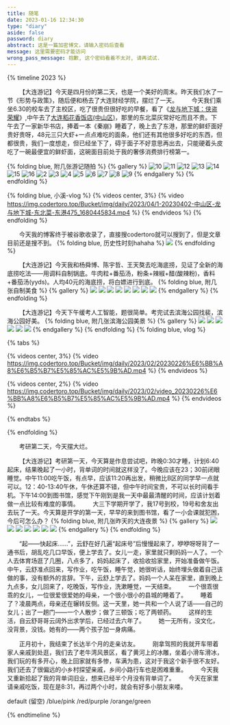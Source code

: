 ```yaml
---
title: 随笔
date: 2023-01-16 12:34:30
type: "diary"
aside: false
password: diary
abstract: 这是一篇加密博文，请输入密码后查看
message: 这里需要密码才能访问
wrong_pass_message: 抱歉, 这个密码看着不太对, 请再试试.
---
```


{% timeline 2023  %}
<!-- timeline 04-02 周日 晴 -->
&ensp;&ensp;&ensp;&ensp;【大连游记】今天是四月份的第二天，也是一个美好的周末。昨天我们水了一节《形势与政策》，随后便和杨去了大连财经学院，摆烂了一天。
&ensp;&ensp;&ensp;&ensp;今天我们乘坐6.30的校车去了主校区，吃了很贵但很好吃的早餐，看了《[龙与地下城：侠盗荣耀](https://movie.douban.com/subject/26584673/)》,中午去了[大连稻花香饭店(中山区)](https://map.baidu.com/poi/%E7%A8%BB%E8%8A%B1%E9%A6%99%E9%A5%AD%E9%A6%86/@13542537.049930373,4682727.282232596,16.75z?uid=5864c28a46c95bc8ad31e53b&info_merge=1&isBizPoi=false&ugc_type=3&ugc_ver=1&device_ratio=2&compat=1&pcevaname=pc4.1&querytype=detailConInfo&da_src=shareurl)，那里的东北菜灰常好吃而且不贵。下午去了一家新华书店，捧着一本《秦崩》睡着了，晚上去了东港，那里的鲜虾面好贵好贵呀，48元三只大虾+一点点难吃的面条，他们还有其他很多好吃的东西，但都很贵，我们一度想走，但已经坐下了，碍于面子不好意思再出去，只能硬着头皮吃了一碗最便宜的鲜虾面，这碗面目前处于我的奢侈消费排行榜第一。

{% folding blue, 附几张游记随拍 %}
{% gallery %}
![10](https://img.codertoro.top/Bucket/img/daily/2023/04/10-20230402-中山区-龙与地下城-东北菜-东港4691680445779_.pic_hd.jpg)
![11](https://img.codertoro.top/Bucket/img/daily/2023/04/11-20230402-中山区-龙与地下城-东北菜-东港4701680445783_.pic_hd.jpg)
![12](https://img.codertoro.top/Bucket/img/daily/2023/04/12-20230402-中山区-龙与地下城-东北菜-东港4711680445785_.pic_hd.jpg)
![13](https://img.codertoro.top/Bucket/img/daily/2023/04/13-20230402-中山区-龙与地下城-东北菜-东港4721680445787_.pic_hd.jpg)
![14](https://img.codertoro.top/Bucket/img/daily/2023/04/14-20230402-中山区-龙与地下城-东北菜-东港4731680445789_.pic_hd.jpg)
![15](https://img.codertoro.top/Bucket/img/daily/2023/04/15-20230402-中山区-龙与地下城-东北菜-东港4741680445791_.pic_hd.jpg)
![16](https://img.codertoro.top/Bucket/img/daily/2023/04/16-20230402-中山区-龙与地下城-东北菜-东港WechatIMG1476.jpeg)
![2](https://img.codertoro.top/Bucket/img/daily/2023/04/2-20230402-中山区-龙与地下城-东北菜-东港4611680445752_.pic_hd.jpg)
![3](https://img.codertoro.top/Bucket/img/daily/2023/04/3-20230402-中山区-龙与地下城-东北菜-东港4621680445756_.pic_hd.jpg)
![4](https://img.codertoro.top/Bucket/img/daily/2023/04/4-20230402-中山区-龙与地下城-东北菜-东港4631680445757_.pic_hd.jpg)
![5](https://img.codertoro.top/Bucket/img/daily/2023/04/5-20230402-中山区-龙与地下城-东北菜-东港4641680445762_.pic_hd.jpg)
![6](https://img.codertoro.top/Bucket/img/daily/2023/04/6-20230402-中山区-龙与地下城-东北菜-东港4651680445767_.pic_hd.jpg)
![7](https://img.codertoro.top/Bucket/img/daily/2023/04/7-20230402-中山区-龙与地下城-东北菜-东港4661680445769_.pic_hd.jpg)
![8](https://img.codertoro.top/Bucket/img/daily/2023/04/8-20230402-中山区-龙与地下城-东北菜-东港4671680445772_.pic_hd.jpg)
![9](https://img.codertoro.top/Bucket/img/daily/2023/04/9-20230402-中山区-龙与地下城-东北菜-东港4681680445775_.pic_hd.jpg)
{% endgallery %}
{% endfolding %}

{% folding blue, 小溪-vlog %}
{% videos center, 3%}
{% video https://img.codertoro.top/Bucket/img/daily/2023/04/1-20230402-中山区-龙与地下城-东北菜-东港475_1680445834.mp4 %}
{% endvideos %}
{% endfolding %}
<!-- endtimeline -->
<!-- timeline 03-09 周四 晴 -->
&ensp;&ensp;&ensp;&ensp;今天我的博客终于被谷歌收录了，直接搜codertoro就可以搜到了，但是文章目前还是搜不到。
{% folding blue, 历史性时刻hahaha %}
![](https://codertoro-img01.s3.ladydaily.com/img/daily/2023/03/20230309%E8%B0%B7%E6%AD%8C%E6%94%B6%E5%BD%95iShot_2023-03-09_07.53.45.jpg)
{% endfolding %}
<!-- endtimeline -->
<!-- timeline 03-06 周一 晴 -->
&ensp;&ensp;&ensp;&ensp;【大连游记】今天我和杨舜博、陈宇哲、王天獒去吃海底捞，见证了全新的海底捞吃法——用调料自制锅底。牛肉粒+番茄汤，粉条+辣椒+醋(酸辣粉)，香料+番茄汤(yyds)。人均40元的海底捞，将白嫖进行到底。
{% folding blue, 附几张自制美食 %}
{% gallery %}
![](https://codertoro-img01.s3.ladydaily.com/img/daily/2023/03/20230306-%E5%A4%A7%E8%BF%9E%E5%AE%89%E7%9B%9B-%E6%B5%B7%E5%BA%95%E6%8D%9E%E8%87%AA%E5%88%B6WechatIMG370.jpeg)
![](https://codertoro-img01.s3.ladydaily.com/img/daily/2023/03/20230306-%E5%A4%A7%E8%BF%9E%E5%AE%89%E7%9B%9B-%E6%B5%B7%E5%BA%95%E6%8D%9E%E8%87%AA%E5%88%B6WechatIMG521.jpeg)
![](https://codertoro-img01.s3.ladydaily.com/img/daily/2023/03/20230306-%E5%A4%A7%E8%BF%9E%E5%AE%89%E7%9B%9B-%E6%B5%B7%E5%BA%95%E6%8D%9E%E8%87%AA%E5%88%B6WechatIMG522.jpeg)
![](https://codertoro-img01.s3.ladydaily.com/img/daily/2023/03/20230306-%E5%A4%A7%E8%BF%9E%E5%AE%89%E7%9B%9B-%E6%B5%B7%E5%BA%95%E6%8D%9E%E8%87%AA%E5%88%B6WechatIMG523.jpeg)
![](https://codertoro-img01.s3.ladydaily.com/img/daily/2023/03/20230306-%E5%A4%A7%E8%BF%9E%E5%AE%89%E7%9B%9B-%E6%B5%B7%E5%BA%95%E6%8D%9E%E8%87%AA%E5%88%B6WechatIMG519.jpeg)
![](https://codertoro-img01.s3.ladydaily.com/img/daily/2023/03/20230306-%E5%A4%A7%E8%BF%9E%E5%AE%89%E7%9B%9B-%E6%B5%B7%E5%BA%95%E6%8D%9E%E8%87%AA%E5%88%B6WechatIMG520.jpeg)
![](https://codertoro-img01.s3.ladydaily.com/img/daily/2023/03/20230306-%E5%A4%A7%E8%BF%9E%E5%AE%89%E7%9B%9B-%E6%B5%B7%E5%BA%95%E6%8D%9E%E8%87%AA%E5%88%B6.37.19.jpg)
![](https://codertoro-img01.s3.ladydaily.com/img/daily/2023/03/%E7%BD%91%E5%AE%89%E5%A4%87%E6%A1%88%E9%80%9A%E8%BF%8719.19.24.jpg)
{% endgallery %}
{% endfolding %}
<!-- endtimeline -->

<!-- timeline 02-26 周日 晴 -->
&ensp;&ensp;&ensp;&ensp;【大连游记】今天下午缓考人工智能，题很简单。考完试去滨海公园找裴，滨海公园好美。
{% folding blue, 附几张滨海公园美景 %}
{% gallery %}
![](https://codertoro-img01.s3.ladydaily.com/img/daily/2023/02/IMG_20230226_180540%E6%BB%A8%E6%B5%B7%E5%85%AC%E5%9B%AD.jpg)
![](https://codertoro-img01.s3.ladydaily.com/img/daily/2023/02/IMG_20230226_184135%E6%BB%A8%E6%B5%B7%E5%85%AC%E5%9B%AD.jpg)
![](https://codertoro-img01.s3.ladydaily.com/img/daily/2023/02/IMG_20230226_180415%E6%BB%A8%E6%B5%B7%E5%85%AC%E5%9B%AD.jpg)
![](https://codertoro-img01.s3.ladydaily.com/img/daily/2023/02/IMG_20230226_165933%E6%BB%A8%E6%B5%B7%E5%85%AC%E5%9B%AD.jpg)
![](https://codertoro-img01.s3.ladydaily.com/img/daily/2023/02/IMG_20230226_165358%E6%BB%A8%E6%B5%B7%E5%85%AC%E5%9B%AD.jpg)
![](https://codertoro-img01.s3.ladydaily.com/img/daily/2023/02/20230226%E5%9C%B0%E5%9B%BE.jpg)
{% endgallery %}
{% endfolding %}
{% folding blue, vlog %}

{% tabs %}
<!-- tab 一群小不点 -->
{% videos center, 3%}
{% video https://img.codertoro.top/Bucket/img/daily/2023/02/20230226%E6%BB%A8%E6%B5%B7%E5%85%AC%E5%9B%AD.mp4 %}
{% endvideos %}
<!-- endtab -->

<!-- tab 现实中见过的最大的轮船 -->
{% videos center, 2%}
{% video https://img.codertoro.top/Bucket/img/daily/2023/02/video_20230226%E6%BB%A8%E6%B5%B7%E5%85%AC%E5%9B%AD.mp4 %}
{% endvideos %}
<!-- endtab -->

{% endtabs %}

{% endfolding %}
<!-- endtimeline -->
<!-- timeline 02-21 周一 晴 -->
&ensp;&ensp;&ensp;&ensp;考研第二天，今天摆大烂。
<!-- endtimeline -->
<!-- timeline 02-20 周一 晴 -->
&ensp;&ensp;&ensp;&ensp;【大连游记】考研第一天，今天算是作息尝试吧，昨晚0:30才睡，计划6:40起床，结果晚起了一小时，背单词的时间就这样没了。今晚应该在23；30前闭眼睡觉。中午11:00吃午饭，有点早，应该11:20再出发，稍微比B区的同学早一点就可以。12：40-13:40午休，午休还算不错，但中午时间宝贵，不可以长时间看手机。下午14:00到图书馆，感觉下午刚到是我一天中最最清醒的时间，应该计划着做一点比较有难度的事情。
&ensp;&ensp;&ensp;&ensp;大三下学期开学了，我17号到校，19号和舍友出去玩了一天。今天算是开学的第一天，早早的来到图书馆，看了一小会课就犯困，今后可怎么办？
{% folding blue, 附几张昨天的大连夜景 %}
{% gallery %}
![](https://codertoro-img01.s3.ladydaily.com/img/material/WechatIMG336.jpeg)
![](https://codertoro-img01.s3.ladydaily.com/img/material/WechatIMG338.jpeg)
![](https://codertoro-img01.s3.ladydaily.com/img/material/WechatIMG337.jpeg)
![](https://codertoro-img01.s3.ladydaily.com/img/material/WechatIMG339.jpeg)
![](https://codertoro-img01.s3.ladydaily.com/img/material/WechatIMG341.jpeg)
![](https://codertoro-img01.s3.ladydaily.com/img/material/WechatIMG342.jpeg)
![](https://codertoro-img01.s3.ladydaily.com/img/material/WechatIMG343.png)
{% endgallery %}
{% endfolding %}
<!-- endtimeline -->

<!-- timeline 02-02 周四 晴 -->
&ensp;&ensp;&ensp;&ensp;“起——快起床......”，云舒在好几遍“起床号”后慢慢起来了，咿咿呀呀背了一通书后，胡乱吃几口早饭，便上学去了。女儿一走，家里就只剩妈妈一人了。一个人去体育场逛了几圈，八点多了，妈妈起床了，收拾收拾家里，开始准备做午饭。中午，云舒准点回来，写作业，吃午饭，睡午觉，她很听话，始终埋头做着自己该做的事，没有额外的言辞。下午，云舒上学去了。妈妈一个人呆在家里，直到晚上九点多，女儿回来了，吃晚饭，写作业，洗漱睡觉，一天结束。
&ensp;&ensp;&ensp;&ensp;一个很乖很乖的女儿，一位很爱很爱她的母亲，一个很小很小的县城的睡着了。
&ensp;&ensp;&ensp;&ensp;睡着了？凌晨两点，母亲还在辗转反侧。这一天里，她一共和一个人说了话——自己的女儿；出了一趟门——一个人散步；做了三顿饭；吃了两顿药。
&ensp;&ensp;&ensp;&ensp;这样的生活，自云舒哥哥云阔外出求学后，已经过去六年了。
&ensp;&ensp;&ensp;&ensp;她一无所有，没文化，没背景，没钱。她有的——两个孩子加一身病痛。
<!-- endtimeline -->

<!-- timeline 01-31 周二 晴-->
&ensp;&ensp;&ensp;&ensp;正月初十，我结束了长达半个月的走亲访友。
&ensp;&ensp;&ensp;&ensp;刚拿驾照的我就开车带着家人亲戚到处逛，我们去了老牛湾风景区，看了黄河上的冰雕，坐着小滑车滑冰，我们玩的有多开心，晚上回家就有多惨，车满为患，这对于我这个新手很不友好。我们还去了很偏远的小乡村探望亲戚，乡间小路行车也是困难重重。
&ensp;&ensp;&ensp;&ensp;今天我又重新拾起了我的背单词旧业，想来已经半个月没有背单词了。
&ensp;&ensp;&ensp;&ensp;今天在家里请亲戚吃饭，现在是8:31，再过两个小时，就会有好多小朋友来喽。
<!-- endtimeline -->

<!-- timeline 01-02 -->
default (留空) /blue/pink /red/purple /orange/green
<!-- endtimeline -->
{% endtimeline %}



